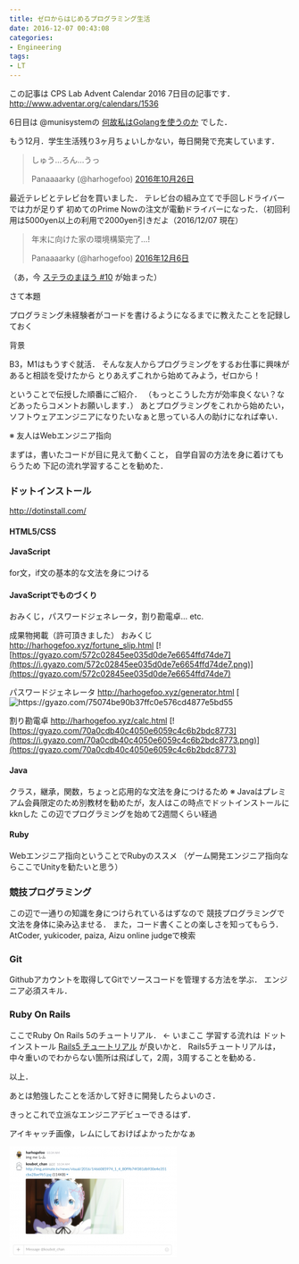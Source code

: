 ```yaml
---
title: ゼロからはじめるプログラミング生活
date: 2016-12-07 00:43:08
categories:
- Engineering
tags:
- LT
---
```


この記事は CPS Lab Advent Calendar 2016 7日目の記事です．
http://www.adventar.org/calendars/1536

6日目は @munisystemの [何故私はGolangを使うのか](http://munisystem.hatenablog.com/entry/2016/12/06/022654) でした．

<!--more-->

もう12月．学生生活残り3ヶ月ちょいしかない，毎日開発で充実しています．

> しゅう…ろん…うっ
>
> Panaaaarky (@harhogefoo) [2016年10月26日](https://twitter.com/harhogefoo/status/791211876201869312)

最近テレビとテレビ台を買いました．
テレビ台の組み立てで手回しドライバーでは力が足りず
初めてのPrime Nowの注文が電動ドライバーになった．（初回利用は5000yen以上の利用で2000yen引きだよ（2016/12/07 現在）

> 年末に向けた家の環境構築完了…!
>
> Panaaaarky (@harhogefoo) [2016年12月6日](https://twitter.com/harhogefoo/status/806147907451633664)

（あ，今 [ステラのまほう #10](http://magicofstella.com/) が始まった）

さて本題

プログラミング未経験者がコードを書けるようになるまでに教えたことを記録しておく

背景


B3，M1はもうすぐ就活．
そんな友人からプログラミングをするお仕事に興味があると相談を受けたから
とりあえずこれから始めてみよう，ゼロから！

ということで伝授した順番にご紹介．
（もっとこうした方が効率良くない？などあったらコメントお願いします．）
あとプログラミングをこれから始めたい，ソフトウェアエンジニアになりたいなぁと思っている人の助けになれば幸い．

※ 友人はWebエンジニア指向

まずは，書いたコードが目に見えて動くこと，
自学自習の方法を身に着けてもらうため
下記の流れ学習することを勧めた．

### ドットインストール

http://dotinstall.com/

#### HTML5/CSS

#### JavaScript

for文，if文の基本的な文法を身につける

#### JavaScriptでものづくり

おみくじ，パスワードジェネレータ，割り勘電卓… etc.

成果物掲載（許可頂きました）
おみくじ
http://harhogefoo.xyz/fortune_slip.html
[![https://gyazo.com/572c02845ee035d0de7e6654ffd74de7](https://i.gyazo.com/572c02845ee035d0de7e6654ffd74de7.png)](https://gyazo.com/572c02845ee035d0de7e6654ffd74de7)

パスワードジェネレータ
http://harhogefoo.xyz/generator.html
[<img src="https://i ](https://gyazo.com/75074be90b37ffc0e576cd4877e5bd55)[viagra 100mg prix pharmacie](http://biturlz.com/b9508iS).gyazo.com/75074be90b37ffc0e576cd4877e5bd55.png" alt="https://gyazo.com/75074be90b37ffc0e576cd4877e5bd55" width="374"/>

割り勘電卓
http://harhogefoo.xyz/calc.html
[![https://gyazo.com/70a0cdb40c4050e6059c4c6b2bdc8773](https://i.gyazo.com/70a0cdb40c4050e6059c4c6b2bdc8773.png)](https://gyazo.com/70a0cdb40c4050e6059c4c6b2bdc8773)

#### Java

クラス，継承，関数，ちょっと応用的な文法を身につけるため
※ Javaはプレミアム会員限定のため別教材を勧めたが，友人はこの時点でドットインストールにkknした
この辺でプログラミングを始めて2週間くらい経過

#### Ruby

Webエンジニア指向ということでRubyのススメ
（ゲーム開発エンジニア指向ならここでUnityを勧たいと思う）

### 競技プログラミング

この辺で一通りの知識を身につけられているはずなので
競技プログラミングで文法を身体に染み込ませる．
また，コード書くことの楽しさを知ってもらう．
AtCoder, yukicoder, paiza, Aizu online judgeで検索

### Git

Githubアカウントを取得してGitでソースコードを管理する方法を学ぶ．
エンジニア必須スキル．

### Ruby On Rails

ここでRuby On Rails 5のチュートリアル． <- いまここ
学習する流れは
ドットインストール
[Rails5 チュートリアル](http://railstutorial.jp/)
が良いかと．
Rails5チュートリアルは，中々重いのでわからない箇所は飛ばして，2周，3周することを勧める．

以上．

あとは勉強したことを活かして好きに開発したらよいのさ．

きっとこれで立派なエンジニアデビューできるはず．

アイキャッチ画像，レムにしておけばよかったかなぁ

[![](/assets/images/2016/12/0622eb441693b247a34b05732a812ac5-300x198.png)](/assets/images/2016/12/0622eb441693b247a34b05732a812ac5.png)
